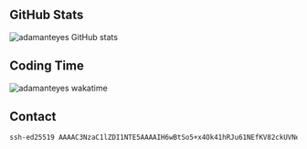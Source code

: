 ## GitHub Stats

![adamanteyes GitHub stats](https://github-readme-stats.vercel.app/api?username=adamanteye&show_icons=true&theme=catppuccin_latte&card_width=520&show=reviews,prs_merged,prs_merged_percentage)

## Coding Time

![adamanteyes wakatime](https://github-readme-stats.vercel.app/api/wakatime?username=adamanteye&api_domain=wakatime.adamanteye.cc&bg_color=EFF1F5&title_color=8839EF&icon_color=2F855A&text_color=4C4F69&custom_title=Wakapi+Stats+(Last+7+Days)&layout=compact)

## Contact

```txt
ssh-ed25519 AAAAC3NzaC1lZDI1NTE5AAAAIH6wBtSo5+x4Ok41hRJu61NEfKV82ckUVNeIahLLRR1j openpgp:0xCA339C30
```
